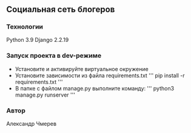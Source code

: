 # 
## Социальная сеть блогеров
### Технологии
Python 3.9
Django 2.2.19
### Запуск проекта в dev-режиме
- Установите и активируйте виртуальное окружение
- Установите зависимости из файла requirements.txt
''' pip install -r requirements.txt '''
- В папке с файлом manage.py выполните команду:
''' python3 manage.py runserver '''
### Автор
Александр Чмерев


